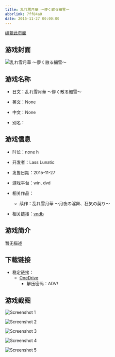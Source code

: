 ```yaml
---
title: 乱れ雪月華 ～儚く散る細雪～
abbrlink: 7ff84a0
date: 2015-11-27 00:00:00
---
```

[编辑此页面](https://github.com/ACG-3/ADV3-source/blob/main/source/_posts/games/%E4%B9%B1%E3%82%8C%E9%9B%AA%E6%9C%88%E8%8F%AF%20%EF%BD%9E%E5%84%9A%E3%81%8F%E6%95%A3%E3%82%8B%E7%B4%B0%E9%9B%AA%EF%BD%9E.md)

## 游戏封面

![乱れ雪月華 ～儚く散る細雪～](https://pan.timero.xyz/d/onedrive/img_lib_001/%E4%B9%B1%E3%82%8C%E9%9B%AA%E6%9C%88%E8%8F%AF%20%EF%BD%9E%E5%84%9A%E3%81%8F%E6%95%A3%E3%82%8B%E7%B4%B0%E9%9B%AA%EF%BD%9E_cover.avif)


## 游戏名称

- 日文：乱れ雪月華 ～儚く散る細雪～
- 英文：None
- 中文：None

- 别名：


## 游戏信息

- 时长：none h
- 开发者：Lass Lunatic
- 发售日期：2015-11-27
- 游戏平台：win, dvd
- 相关作品：
   - 续作：乱れ雪月華 ～月夜の淫舞、狂気の契り～

- 相关链接：[vndb](https://vndb.org/v18174)


## 游戏简介

暂无描述


## 下载链接

- 稳定链接：
    - [OneDrive](https://pan.timero.xyz/onedrive/adv_lib_001/%E4%B9%B1%E3%82%8C%E9%9B%AA%E6%9C%88%E8%8F%AF%20%EF%BD%9E%E5%84%9A%E3%81%8F%E6%95%A3%E3%82%8B%E7%B4%B0%E9%9B%AA%EF%BD%9E)
        - 解压密码：ADV!



## 游戏截图


![Screenshot 1](https://pan.timero.xyz/d/onedrive/img_lib_001/%E4%B9%B1%E3%82%8C%E9%9B%AA%E6%9C%88%E8%8F%AF%20%EF%BD%9E%E5%84%9A%E3%81%8F%E6%95%A3%E3%82%8B%E7%B4%B0%E9%9B%AA%EF%BD%9E_Screenshot_1.avif)

![Screenshot 2](https://pan.timero.xyz/d/onedrive/img_lib_001/%E4%B9%B1%E3%82%8C%E9%9B%AA%E6%9C%88%E8%8F%AF%20%EF%BD%9E%E5%84%9A%E3%81%8F%E6%95%A3%E3%82%8B%E7%B4%B0%E9%9B%AA%EF%BD%9E_Screenshot_2.avif)

![Screenshot 3](https://pan.timero.xyz/d/onedrive/img_lib_001/%E4%B9%B1%E3%82%8C%E9%9B%AA%E6%9C%88%E8%8F%AF%20%EF%BD%9E%E5%84%9A%E3%81%8F%E6%95%A3%E3%82%8B%E7%B4%B0%E9%9B%AA%EF%BD%9E_Screenshot_3.avif)

![Screenshot 4](https://pan.timero.xyz/d/onedrive/img_lib_001/%E4%B9%B1%E3%82%8C%E9%9B%AA%E6%9C%88%E8%8F%AF%20%EF%BD%9E%E5%84%9A%E3%81%8F%E6%95%A3%E3%82%8B%E7%B4%B0%E9%9B%AA%EF%BD%9E_Screenshot_4.avif)

![Screenshot 5](https://pan.timero.xyz/d/onedrive/img_lib_001/%E4%B9%B1%E3%82%8C%E9%9B%AA%E6%9C%88%E8%8F%AF%20%EF%BD%9E%E5%84%9A%E3%81%8F%E6%95%A3%E3%82%8B%E7%B4%B0%E9%9B%AA%EF%BD%9E_Screenshot_5.avif)

